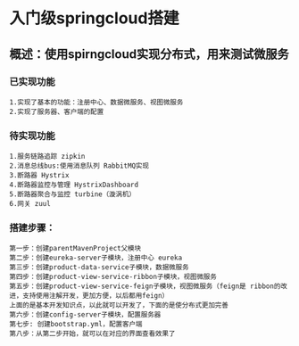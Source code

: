 # 入门级springcloud搭建
## 概述：使用spirngcloud实现分布式，用来测试微服务
### 已实现功能
    1.实现了基本的功能：注册中心、数据微服务、视图微服务
    2.实现了服务器、客户端的配置
### 待实现功能
	1.服务链路追踪 zipkin
	2.消息总线bus:使用消息队列 RabbitMQ实现
	3.断路器 Hystrix
	4.断路器监控与管理 HystrixDashboard
	5.断路器聚合与监控 turbine（漩涡机）
	6.网关 zuul
### 搭建步骤：
    第一步：创建parentMavenProject父模块
    第二步：创建eureka-server子模块，注册中心 eureka
    第三步：创建product-data-service子模块，数据微服务
    第四步：创建product-view-service-ribbon子模块，视图微服务
    第五步：创建product-view-service-feign子模块，视图微服务（feign是 ribbon的改进，支持使用注解开发，更加方便，以后都用feign）
    上面的是基本开发知识点，以此就可以开发了，下面的是使分布式更加完善
    第六步：创建config-server子模块，配置服务器
    第七步: 创建bootstrap.yml，配置客户端
    第八步：从第二步开始，就可以在对应的界面查看效果了
